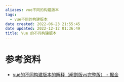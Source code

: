 ```yaml
---
aliases: vue不同的构建版本
tags:
  - vue不同的构建版本
date created: 2022-06-23 21:55:45
date updated: 2022-12-12 01:36:49
title: Vue 的不同构建版本
---
```


# 参考资料

- [vue的不同构建版本的解释（阉割版vs完整版） - 掘金](https://juejin.cn/post/7043991342166310942)
